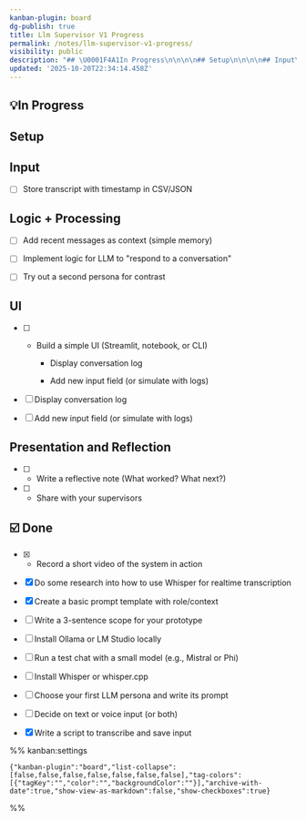 ```yaml
---
kanban-plugin: board
dg-publish: true
title: Llm Supervisor V1 Progress
permalink: /notes/llm-supervisor-v1-progress/
visibility: public
description: "## \U0001F4A1In Progress\n\n\n\n## Setup\n\n\n\n## Input\n\n- [ ] Store transcript with timestamp in CSV/JSON\n\n\n## Logic + Processing\n\n- [ ] Add recent messages as context (simpl"
updated: '2025-10-20T22:34:14.458Z'
---
```


## 💡In Progress



## Setup



## Input

- [ ] Store transcript with timestamp in CSV/JSON


## Logic + Processing

- [ ] Add recent messages as context (simple memory)
- [ ] Implement logic for LLM to "respond to a conversation"
- [ ] Try out a second persona for contrast


## UI

- [ ] - Build a simple UI (Streamlit, notebook, or CLI)
	    
	- Display conversation log
	    
	- Add new input field (or simulate with logs)
- [ ] Display conversation log
- [ ] Add new input field (or simulate with logs)


## Presentation and Reflection

- [ ] - Write a reflective note (What worked? What next?)
- [ ] - Share with your supervisors


## ☑️ Done

- [x] - Record a short video of the system in action
- [x] Do some research into how to use Whisper for realtime transcription
- [x] Create a basic prompt template with role/context
- [ ] Write a 3-sentence scope for your prototype
- [ ] Install Ollama or LM Studio locally
- [ ] Run a test chat with a small model (e.g., Mistral or Phi)
- [ ] Install Whisper or whisper.cpp
- [ ] Choose your first LLM persona and write its prompt
- [ ] Decide on text or voice input (or both)
- [x] Write a script to transcribe and save input




%% kanban:settings
```
{"kanban-plugin":"board","list-collapse":[false,false,false,false,false,false,false],"tag-colors":[{"tagKey":"","color":"","backgroundColor":""}],"archive-with-date":true,"show-view-as-markdown":false,"show-checkboxes":true}
```
%%
